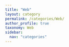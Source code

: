 ```yaml
---
title: "Web"
layout: category
permalink: /categories/Web/
author_profile: true
taxonomy: Web
sidebar:
  nav: "categories"
---
```

